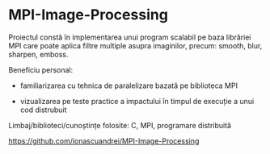 # MPI-Image-Processing
Proiectul constă în implementarea unui program scalabil pe baza librăriei MPI care poate aplica filtre multiple asupra imaginilor, precum: smooth, blur, sharpen, emboss.

Beneficiu personal:

- familiarizarea cu tehnica de paralelizare bazată pe biblioteca MPI

- vizualizarea pe teste practice a impactului în timpul de execuție a unui cod distrubuit

Limbaj/biblioteci/cunoștințe folosite: C, MPI, programare distribuită

https://github.com/ionascuandrei/MPI-Image-Processing
